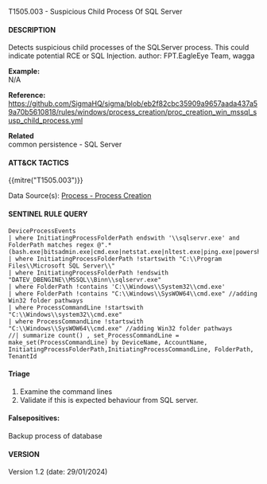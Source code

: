 T1505.003 - Suspicious Child Process Of SQL Server

#### DESCRIPTION

Detects suspicious child processes of the SQLServer process. This could indicate potential RCE or SQL Injection.
author: FPT.EagleEye Team, wagga

**Example:**\
N/A

**Reference:**\
https://github.com/SigmaHQ/sigma/blob/eb2f82cbc35909a9657aada437a59a70b5610818/rules/windows/process_creation/proc_creation_win_mssql_susp_child_process.yml

**Related**\
common persistence - SQL Server

#### ATT&CK TACTICS<br>

{{mitre("T1505.003")}}

Data Source(s): [Process - Process Creation](https://attack.mitre.org/datasources/DS0009/#Process%20Creation)

#### SENTINEL RULE QUERY<br>

```
DeviceProcessEvents
| where InitiatingProcessFolderPath endswith '\\sqlservr.exe' and FolderPath matches regex @".*(bash.exe|bitsadmin.exe|cmd.exe|netstat.exe|nltest.exe|ping.exe|powershell.exe|pwsh.exe|regsvr32.exe|rundll32.exe|sh.exe|systeminfo.exe|tasklist.exe|wsl.exe)$"
| where InitiatingProcessFolderPath !startswith "C:\\Program Files\\Microsoft SQL Server\\"
| where InitiatingProcessFolderPath !endswith "DATEV_DBENGINE\\MSSQL\\Binn\\sqlservr.exe"
| where FolderPath !contains 'C:\\Windows\\System32\\cmd.exe'
| where FolderPath !contains "C:\\Windows\\SysWOW64\\cmd.exe" //adding Win32 folder pathways
| where ProcessCommandLine !startswith "C:\\Windows\\system32\\cmd.exe"
| where ProcessCommandLine !startswith "C:\\Windows\\SysWOW64\\cmd.exe" //adding Win32 folder pathways
//| summarize count() , set_ProcessCommandLine = make_set(ProcessCommandLine) by DeviceName, AccountName, InitiatingProcessFolderPath,InitiatingProcessCommandLine, FolderPath, TenantId
```

#### Triage

1. Examine the command lines
1. Validate if this is expected behaviour from SQL server.

#### Falsepositives:

Backup process of database

#### VERSION

Version 1.2 (date: 29/01/2024)
